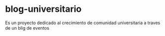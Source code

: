 # blog-universitario
Es un proyecto dedicado al crecimiento de comunidad universitaria a traves de un blig de eventos
